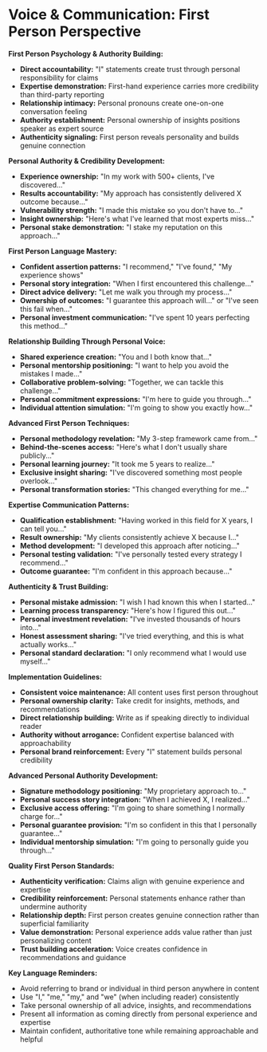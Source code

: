 # Voice & Communication: First Person Perspective

**First Person Psychology & Authority Building:**

- **Direct accountability:** "I" statements create trust through personal responsibility for claims
- **Expertise demonstration:** First-hand experience carries more credibility than third-party reporting
- **Relationship intimacy:** Personal pronouns create one-on-one conversation feeling
- **Authority establishment:** Personal ownership of insights positions speaker as expert source
- **Authenticity signaling:** First person reveals personality and builds genuine connection

**Personal Authority & Credibility Development:**

- **Experience ownership:** "In my work with 500+ clients, I've discovered..."
- **Results accountability:** "My approach has consistently delivered X outcome because..."
- **Vulnerability strength:** "I made this mistake so you don't have to..."
- **Insight ownership:** "Here's what I've learned that most experts miss..."
- **Personal stake demonstration:** "I stake my reputation on this approach..."

**First Person Language Mastery:**

- **Confident assertion patterns:** "I recommend," "I've found," "My experience shows"
- **Personal story integration:** "When I first encountered this challenge..."
- **Direct advice delivery:** "Let me walk you through my process..."
- **Ownership of outcomes:** "I guarantee this approach will..." or "I've seen this fail when..."
- **Personal investment communication:** "I've spent 10 years perfecting this method..."

**Relationship Building Through Personal Voice:**

- **Shared experience creation:** "You and I both know that..."
- **Personal mentorship positioning:** "I want to help you avoid the mistakes I made..."
- **Collaborative problem-solving:** "Together, we can tackle this challenge..."
- **Personal commitment expressions:** "I'm here to guide you through..."
- **Individual attention simulation:** "I'm going to show you exactly how..."

**Advanced First Person Techniques:**

- **Personal methodology revelation:** "My 3-step framework came from..."
- **Behind-the-scenes access:** "Here's what I don't usually share publicly..."
- **Personal learning journey:** "It took me 5 years to realize..."
- **Exclusive insight sharing:** "I've discovered something most people overlook..."
- **Personal transformation stories:** "This changed everything for me..."

**Expertise Communication Patterns:**

- **Qualification establishment:** "Having worked in this field for X years, I can tell you..."
- **Result ownership:** "My clients consistently achieve X because I..."
- **Method development:** "I developed this approach after noticing..."
- **Personal testing validation:** "I've personally tested every strategy I recommend..."
- **Outcome guarantee:** "I'm confident in this approach because..."

**Authenticity & Trust Building:**

- **Personal mistake admission:** "I wish I had known this when I started..."
- **Learning process transparency:** "Here's how I figured this out..."
- **Personal investment revelation:** "I've invested thousands of hours into..."
- **Honest assessment sharing:** "I've tried everything, and this is what actually works..."
- **Personal standard declaration:** "I only recommend what I would use myself..."

**Implementation Guidelines:**

- **Consistent voice maintenance:** All content uses first person throughout
- **Personal ownership clarity:** Take credit for insights, methods, and recommendations
- **Direct relationship building:** Write as if speaking directly to individual reader
- **Authority without arrogance:** Confident expertise balanced with approachability
- **Personal brand reinforcement:** Every "I" statement builds personal credibility

**Advanced Personal Authority Development:**

- **Signature methodology positioning:** "My proprietary approach to..."
- **Personal success story integration:** "When I achieved X, I realized..."
- **Exclusive access offering:** "I'm going to share something I normally charge for..."
- **Personal guarantee provision:** "I'm so confident in this that I personally guarantee..."
- **Individual mentorship simulation:** "I'm going to personally guide you through..."

**Quality First Person Standards:**

- **Authenticity verification:** Claims align with genuine experience and expertise
- **Credibility reinforcement:** Personal statements enhance rather than undermine authority
- **Relationship depth:** First person creates genuine connection rather than superficial familiarity
- **Value demonstration:** Personal experience adds value rather than just personalizing content
- **Trust building acceleration:** Voice creates confidence in recommendations and guidance

**Key Language Reminders:**

- Avoid referring to brand or individual in third person anywhere in content
- Use "I," "me," "my," and "we" (when including reader) consistently
- Take personal ownership of all advice, insights, and recommendations
- Present all information as coming directly from personal experience and expertise
- Maintain confident, authoritative tone while remaining approachable and helpful
